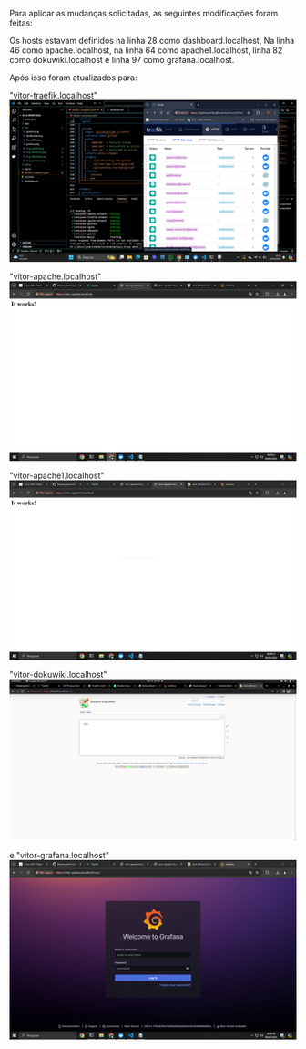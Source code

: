 Para aplicar as mudanças solicitadas, as seguintes modificações foram feitas:

Os hosts estavam definidos na linha 28 como dashboard.localhost, 
Na linha 46 como apache.localhost,
na linha 64 como apache1.localhost, 
linha 82 como dokuwiki.localhost 
e linha 97 como grafana.localhost.

Após isso foram atualizados para:

"vitor-traefik.localhost"
![Testando o Apache](doc/traefik.png) 

"vitor-apache.localhost"
![Testando o Apache](doc/apache.png) 

"vitor-apache1.localhost"
![Testando o Apache](doc/apache1.png) 
  
"vitor-dokuwiki.localhost"
![Testando o DocuWiki](doc/docuWiki.png)
  
e "vitor-grafana.localhost"
![Testando o Grafana](doc/grafana.png)